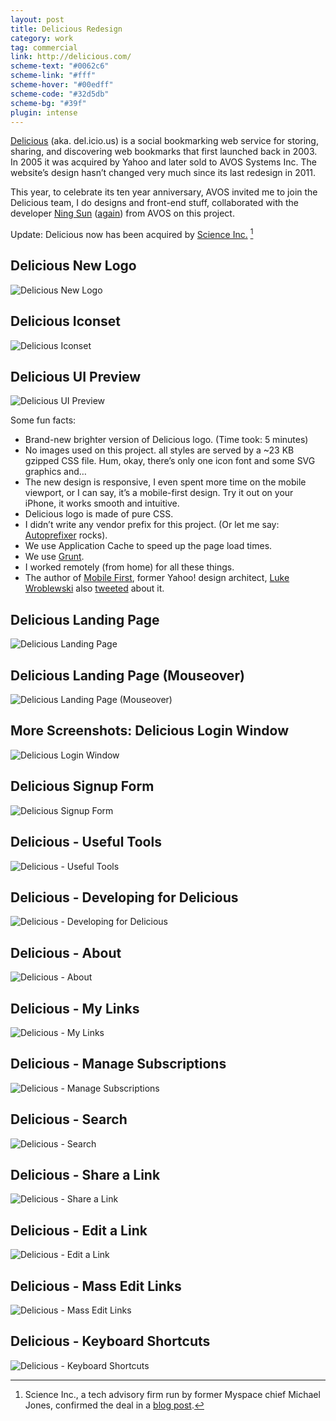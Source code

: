 ```yaml
---
layout: post
title: Delicious Redesign
category: work
tag: commercial
link: http://delicious.com/
scheme-text: "#0062c6"
scheme-link: "#fff"
scheme-hover: "#00edff"
scheme-code: "#32d5db"
scheme-bg: "#39f"
plugin: intense
---
```


<p><a href="http://delicious.com/">Delicious</a> (aka. del.icio.us) is a social bookmarking web service for storing, sharing, and discovering web bookmarks that first launched back in 2003. In 2005 it was acquired by Yahoo and later sold to AVOS Systems Inc. The website’s design hasn’t changed very much since its last redesign in 2011.</p>

<p>This year, to celebrate its ten year anniversary, AVOS invited me to join the Delicious team, I do designs and front-end stuff, collaborated with the developer <a href="http://sunng.info/">Ning Sun</a> (<a href="{% post_url /work/commercial/2012-12-13-readwise %}">again</a>) from AVOS on this project.</p>

Update: Delicious now has been acquired by [Science Inc.](http://science-inc.com/) [^1]

<h2>Delicious New Logo</h2>
<p><img src="{{ site.file }}/delicious.com-logo.png" alt="Delicious New Logo"></p>

<h2>Delicious Iconset</h2>
<p><img src="{{ site.file }}/delicious.com-iconset.png" alt="Delicious Iconset"></p>

<h2>Delicious UI Preview</h2>
<p><img src="{{ site.file }}/delicious.com.png" alt="Delicious UI Preview"></p>

<p>Some fun facts:</p>

<ul>
  <li>Brand-new brighter version of Delicious logo. (Time took: 5 minutes)</li>
  <li>No images used on this project. all styles are served by a ~23 KB gzipped CSS file. Hum, okay, there’s only one icon font and some SVG graphics and&hellip;</li>
  <li>The new design is responsive, I even spent more time on the mobile viewport, or I can say, it’s a mobile-first design. Try it out on your iPhone, it works smooth and intuitive.</li>
  <li>Delicious logo is made of pure CSS.</li>
  <li>I didn’t write any vendor prefix for this project. (Or let me say: <a href="https://github.com/ai/autoprefixer">Autoprefixer</a> rocks).</li>
  <li>We use Application Cache to speed up the page load times.</li>
  <li>We use <a href="http://gruntjs.com/">Grunt</a>.</li>
  <li>I worked remotely (from home) for all these things.</li>
  <li>The author of <a href="http://www.abookapart.com/products/mobile-first">Mobile First</a>, former Yahoo! design architect, <a href="http://www.lukew.com/">Luke Wroblewski</a> also <a href="https://twitter.com/lukew/status/384744062361686017">tweeted</a> about it.</li>
</ul>

<h2>Delicious Landing Page</h2>
<p class="browser"><img src="{{ site.file }}/delicious.com-homepage.png" alt="Delicious Landing Page"></p>

<h2>Delicious Landing Page (Mouseover)</h2>
<p class="browser"><img src="{{ site.file }}/delicious.com-homepage-hover.png" alt="Delicious Landing Page (Mouseover)"></p>

<h2>More Screenshots: Delicious Login Window</h2>
<p class="browser"><img src="{{ site.file }}/delicious.com-screenshot-01.png" alt="Delicious Login Window"></p>

<h2>Delicious Signup Form</h2>
<p class="browser"><img src="{{ site.file }}/delicious.com-screenshot-02.png" alt="Delicious Signup Form"></p>

<h2>Delicious - Useful Tools</h2>
<p class="browser"><img src="{{ site.file }}/delicious.com-screenshot-03.png" alt="Delicious - Useful Tools"></p>

<h2>Delicious - Developing for Delicious</h2>
<p class="browser"><img src="{{ site.file }}/delicious.com-screenshot-04.png" alt="Delicious - Developing for Delicious"></p>

<h2>Delicious - About</h2>
<p class="browser"><img src="{{ site.file }}/delicious.com-screenshot-05.png" alt="Delicious - About"></p>

<h2>Delicious - My Links</h2>
<p class="browser"><img src="{{ site.file }}/delicious.com-screenshot-06.png" alt="Delicious - My Links"></p>

<h2>Delicious - Manage Subscriptions</h2>
<p class="browser"><img src="{{ site.file }}/delicious.com-screenshot-07.png" alt="Delicious - Manage Subscriptions"></p>

<h2>Delicious - Search</h2>
<p class="browser"><img src="{{ site.file }}/delicious.com-screenshot-08.png" alt="Delicious - Search"></p>

<h2>Delicious - Share a Link</h2>
<p class="browser"><img src="{{ site.file }}/delicious.com-screenshot-09.png" alt="Delicious - Share a Link"></p>

<h2>Delicious - Edit a Link</h2>
<p class="browser"><img src="{{ site.file }}/delicious.com-screenshot-10.png" alt="Delicious - Edit a Link"></p>

<h2>Delicious - Mass Edit Links</h2>
<p class="browser"><img src="{{ site.file }}/delicious.com-screenshot-11.png" alt="Delicious - Mass Edit Links"></p>

<h2>Delicious - Keyboard Shortcuts</h2>
<p class="browser"><img src="{{ site.file }}/delicious.com-screenshot-12.png" alt="Delicious - Keyboard Shortcuts"></p>

[^1]: Science Inc., a tech advisory firm run by former Myspace chief Michael Jones, confirmed the deal in a [blog post](http://science-inc.com/about/blog/2014/05/08/welcome-delicious-as-the-cornerstone-asset-of-our-new-data-content-group/).
